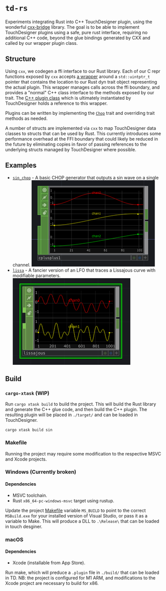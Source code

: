 # `td-rs`

Experiments integrating Rust into C++ TouchDesigner plugin, using the wonderful
[cxx-bridge](github.com/dtolnay/cxx-bridge) library. The goal is to be able to
implement TouchDesigner plugins using a safe, pure rust interface, requiring no
additional C++ code, beyond the glue bindings generated by CXX and called by our
wrapper plugin class.

## Structure

Using `cxx`, we codegen a ffi interface to our Rust
library. Each of our C repr functions exposed by `cxx` accepts [a wrapper](./src/BoxDynChop.h) 
around a `std::uintptr_t` pointer that contains the location to our Rust dyn trait object
representing the actual plugin. This wrapper manages calls across the ffi boundary,
and provides a "normal" C++ class interface to the methods exposed by our trait. The [C++
plugin class](td-rs-chop/src/RustCHOP.cpp) which is ultimately instantiated by TouchDesigner holds 
a reference to this wrapper.

Plugins can be written by implementing the [`Chop`](./src/chop/mod.rs) trait and overriding
trait methods as needed.

A number of structs are implemented via `cxx` to map TouchDesigner data classes
to structs that can be used by Rust. This currently introduces some performance overhead
at the FFI boundary that could likely be reduced in the future by eliminating copies
in favor of passing references to the underlying structs managed by TouchDesigner where
possible.

## Examples

- [`sin_chop`](./src/sin_chop.rs) - A basic CHOP generator that outputs a sin wave on a single channel.
  ![example of sin chop](./sin.png)
- [`lissa`](./src/lissa.rs) - A fancier version of an LFO that traces a Lissajous curve with
  modifiable parameters.
  ![example of lissa chop](./lissa.png)


## Build

### `cargo-xtask` (WIP)

Run `cargo xtask build` to build the project. This will build the Rust library and
generate the C++ glue code, and then build the C++ plugin. The resulting plugin
will be placed in `./target/` and can be loaded in TouchDesigner.

```shell
cargo xtask build sin
```

### Makefile

Running the project may require some modification to the respective MSVC and Xcode projects.

### Windows (Currently broken)

#### Dependencies
- MSVC toolchain.
- Rust `x86_64-pc-windows-msvc` target using rustup.

Update the project [Makefile](./Makefile) variable `MS_BUILD` to point to the correct `MSBuild.exe` for
your installed version of Visual Studio, or pass it as a variable to Make. This will produce a DLL to 
`.\Release\` that can be loaded in touch desginer.

### macOS

#### Dependencies
- Xcode (installable from App Store).

 Run make, which will preduce a `.plugin` file in `./build/` that can be loaded in TD. NB: the project
 is configured for M1 ARM, and modifications to the Xcode project are necessary to build for x86.
